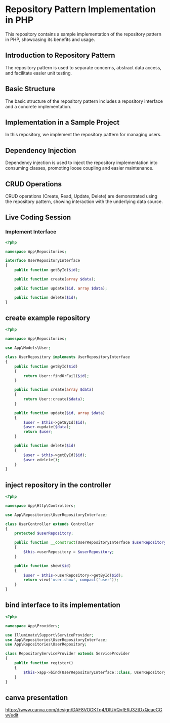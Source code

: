 # Repository Pattern Implementation in PHP

This repository contains a sample implementation of the repository pattern in PHP, showcasing its benefits and usage.

## Introduction to Repository Pattern

The repository pattern is used to separate concerns, abstract data access, and facilitate easier unit testing.

## Basic Structure

The basic structure of the repository pattern includes a repository interface and a concrete implementation.

## Implementation in a Sample Project

In this repository, we implement the repository pattern for managing users.

## Dependency Injection

Dependency injection is used to inject the repository implementation into consuming classes, promoting loose coupling and easier maintenance.

## CRUD Operations

CRUD operations (Create, Read, Update, Delete) are demonstrated using the repository pattern, showing interaction with the underlying data source.

## Live Coding Session

### Implement Interface

```php
<?php

namespace App\Repositories;

interface UserRepositoryInterface
{
    public function getById($id);

    public function create(array $data);

    public function update($id, array $data);

    public function delete($id);
}
```

## create example repository

```php
<?php

namespace App\Repositories;

use App\Models\User;

class UserRepository implements UserRepositoryInterface
{
    public function getById($id)
    {
        return User::findOrFail($id);
    }

    public function create(array $data)
    {
        return User::create($data);
    }

    public function update($id, array $data)
    {
        $user = $this->getById($id);
        $user->update($data);
        return $user;
    }

    public function delete($id)
    {
        $user = $this->getById($id);
        $user->delete();
    }
}
```

## inject repository in the controller

```php
<?php

namespace App\Http\Controllers;

use App\Repositories\UserRepositoryInterface;

class UserController extends Controller
{
    protected $userRepository;

    public function __construct(UserRepositoryInterface $userRepository)
    {
        $this->userRepository = $userRepository;
    }

    public function show($id)
    {
        $user = $this->userRepository->getById($id);
        return view('user.show', compact('user'));
    }
}
```

## bind interface to its implementation

```php
<?php

namespace App\Providers;

use Illuminate\Support\ServiceProvider;
use App\Repositories\UserRepositoryInterface;
use App\Repositories\UserRepository;

class RepositoryServiceProvider extends ServiceProvider
{
    public function register()
    {
        $this->app->bind(UserRepositoryInterface::class, UserRepository::class);
    }
}
```

## canva presentation

https://www.canva.com/design/DAF8VOGKTq4/DlUVQvfERJ3ZtDxQeaeCGw/edit
